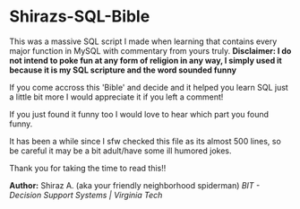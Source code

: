 # Shirazs-SQL-Bible
This was a massive SQL script I made when learning that contains every major function in MySQL with commentary from yours truly.
**Disclaimer: I do not intend to poke fun at any form of religion in any way, I simply used it because it is my SQL scripture and the word sounded funny**

If you come accross this 'Bible' and decide and it helped you learn SQL just a little bit more I would appreciate it if you left a comment!

If you just found it funny too I would love to hear which part you found funny.

It has been a while since I sfw checked this file as its almost 500 lines, so be careful it may be a bit adult/have some ill humored jokes.

Thank you for taking the time to read this!!

**Author:** Shiraz A. (aka your friendly neighborhood spiderman)
*BIT - Decision Support Systems | Virginia Tech*
